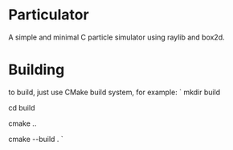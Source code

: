 # Particulator
A simple and minimal C particle simulator using raylib and box2d.

# Building
to build, just use CMake build system, for example:
`
mkdir build

cd build

cmake ..

cmake --build .
`
